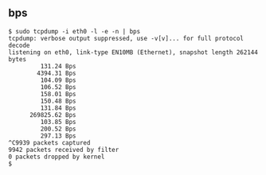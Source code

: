 ## bps

    $ sudo tcpdump -i eth0 -l -e -n | bps
    tcpdump: verbose output suppressed, use -v[v]... for full protocol decode
    listening on eth0, link-type EN10MB (Ethernet), snapshot length 262144 bytes
             131.24 Bps
            4394.31 Bps
             104.09 Bps
             106.52 Bps
             158.01 Bps
             150.48 Bps
             131.84 Bps
          269825.62 Bps
             103.85 Bps
             200.52 Bps
             297.13 Bps
    ^C9939 packets captured
    9942 packets received by filter
    0 packets dropped by kernel
    $
